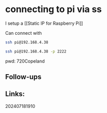 

# connecting to pi via ss

I setup a [[Static IP for Raspberry Pi]]

Can connect with

```bash
ssh pi@192.168.4.38 
```

```bash
ssh pi@192.168.4.38 -p 2222
```

pwd: 720Copeland




## Follow-ups


## Links: 



202407181910
